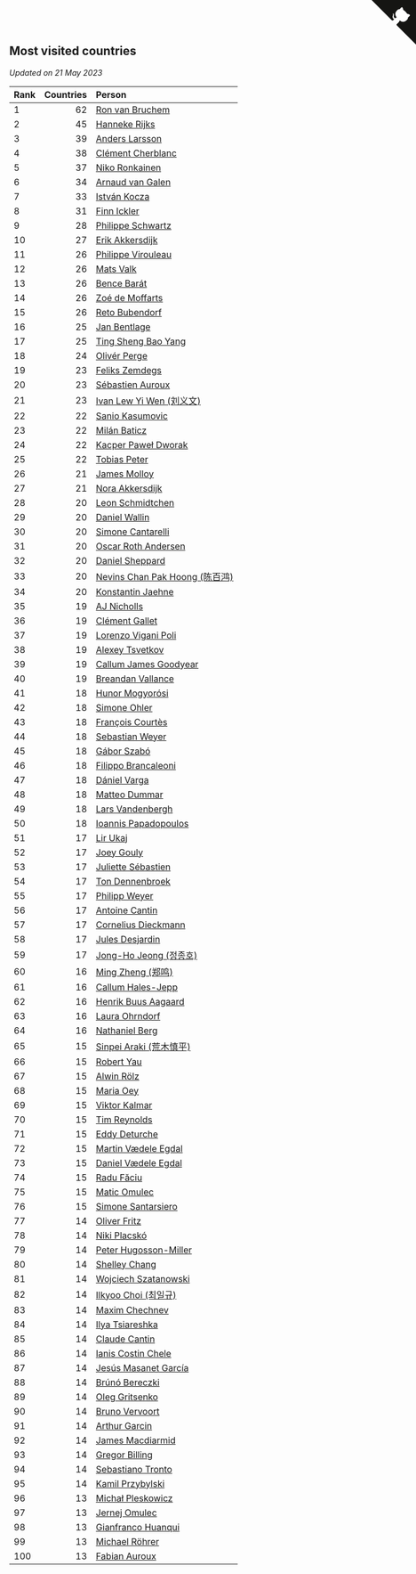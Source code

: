 ## Most visited countries

*Updated on 21 May 2023*

| Rank | Countries | Person |
| :--- | ---: | :--- |
| 1 | 62 | [Ron van Bruchem](https://www.worldcubeassociation.org/persons/2003BRUC01) |
| 2 | 45 | [Hanneke Rijks](https://www.worldcubeassociation.org/persons/2008RIJK01) |
| 3 | 39 | [Anders Larsson](https://www.worldcubeassociation.org/persons/2003LARS01) |
| 4 | 38 | [Clément Cherblanc](https://www.worldcubeassociation.org/persons/2014CHER05) |
| 5 | 37 | [Niko Ronkainen](https://www.worldcubeassociation.org/persons/2010RONK01) |
| 6 | 34 | [Arnaud van Galen](https://www.worldcubeassociation.org/persons/2006GALE01) |
| 7 | 33 | [István Kocza](https://www.worldcubeassociation.org/persons/2005KOCZ01) |
| 8 | 31 | [Finn Ickler](https://www.worldcubeassociation.org/persons/2012ICKL01) |
| 9 | 28 | [Philippe Schwartz](https://www.worldcubeassociation.org/persons/2018SCHW02) |
| 10 | 27 | [Erik Akkersdijk](https://www.worldcubeassociation.org/persons/2005AKKE01) |
| 11 | 26 | [Philippe Virouleau](https://www.worldcubeassociation.org/persons/2008VIRO01) |
| 12 | 26 | [Mats Valk](https://www.worldcubeassociation.org/persons/2007VALK01) |
| 13 | 26 | [Bence Barát](https://www.worldcubeassociation.org/persons/2008BARA01) |
| 14 | 26 | [Zoé de Moffarts](https://www.worldcubeassociation.org/persons/2010MOFF02) |
| 15 | 26 | [Reto Bubendorf](https://www.worldcubeassociation.org/persons/2012BUBE01) |
| 16 | 25 | [Jan Bentlage](https://www.worldcubeassociation.org/persons/2010BENT01) |
| 17 | 25 | [Ting Sheng Bao Yang](https://www.worldcubeassociation.org/persons/2008BAOY01) |
| 18 | 24 | [Olivér Perge](https://www.worldcubeassociation.org/persons/2007PERG01) |
| 19 | 23 | [Feliks Zemdegs](https://www.worldcubeassociation.org/persons/2009ZEMD01) |
| 20 | 23 | [Sébastien Auroux](https://www.worldcubeassociation.org/persons/2008AURO01) |
| 21 | 23 | [Ivan Lew Yi Wen (刘义文)](https://www.worldcubeassociation.org/persons/2012WENI01) |
| 22 | 22 | [Sanio Kasumovic](https://www.worldcubeassociation.org/persons/2009KASU01) |
| 23 | 22 | [Milán Baticz](https://www.worldcubeassociation.org/persons/2005BATI01) |
| 24 | 22 | [Kacper Paweł Dworak](https://www.worldcubeassociation.org/persons/2020DWOR01) |
| 25 | 22 | [Tobias Peter](https://www.worldcubeassociation.org/persons/2014PETE03) |
| 26 | 21 | [James Molloy](https://www.worldcubeassociation.org/persons/2011MOLL01) |
| 27 | 21 | [Nora Akkersdijk](https://www.worldcubeassociation.org/persons/2009CHRI03) |
| 28 | 20 | [Leon Schmidtchen](https://www.worldcubeassociation.org/persons/2010SCHM01) |
| 29 | 20 | [Daniel Wallin](https://www.worldcubeassociation.org/persons/2013WALL03) |
| 30 | 20 | [Simone Cantarelli](https://www.worldcubeassociation.org/persons/2012CANT02) |
| 31 | 20 | [Oscar Roth Andersen](https://www.worldcubeassociation.org/persons/2008ANDE02) |
| 32 | 20 | [Daniel Sheppard](https://www.worldcubeassociation.org/persons/2009SHEP01) |
| 33 | 20 | [Nevins Chan Pak Hoong (陈百鸿)](https://www.worldcubeassociation.org/persons/2010CHAN20) |
| 34 | 20 | [Konstantin Jaehne](https://www.worldcubeassociation.org/persons/2015JAEH01) |
| 35 | 19 | [AJ Nicholls](https://www.worldcubeassociation.org/persons/2015NICH04) |
| 36 | 19 | [Clément Gallet](https://www.worldcubeassociation.org/persons/2004GALL02) |
| 37 | 19 | [Lorenzo Vigani Poli](https://www.worldcubeassociation.org/persons/2007POLI01) |
| 38 | 19 | [Alexey Tsvetkov](https://www.worldcubeassociation.org/persons/2017TSVE02) |
| 39 | 19 | [Callum James Goodyear](https://www.worldcubeassociation.org/persons/2012GOOD02) |
| 40 | 19 | [Breandan Vallance](https://www.worldcubeassociation.org/persons/2007VALL01) |
| 41 | 18 | [Hunor Mogyorósi](https://www.worldcubeassociation.org/persons/2015MOGY01) |
| 42 | 18 | [Simone Ohler](https://www.worldcubeassociation.org/persons/2014OHLE01) |
| 43 | 18 | [François Courtès](https://www.worldcubeassociation.org/persons/2008COUR01) |
| 44 | 18 | [Sebastian Weyer](https://www.worldcubeassociation.org/persons/2010WEYE02) |
| 45 | 18 | [Gábor Szabó](https://www.worldcubeassociation.org/persons/2005SZAB02) |
| 46 | 18 | [Filippo Brancaleoni](https://www.worldcubeassociation.org/persons/2008BRAN01) |
| 47 | 18 | [Dániel Varga](https://www.worldcubeassociation.org/persons/2008VARG01) |
| 48 | 18 | [Matteo Dummar](https://www.worldcubeassociation.org/persons/2017DUMM01) |
| 49 | 18 | [Lars Vandenbergh](https://www.worldcubeassociation.org/persons/2003VAND01) |
| 50 | 18 | [Ioannis Papadopoulos](https://www.worldcubeassociation.org/persons/2013PAPA01) |
| 51 | 17 | [Lir Ukaj](https://www.worldcubeassociation.org/persons/2016UKAJ01) |
| 52 | 17 | [Joey Gouly](https://www.worldcubeassociation.org/persons/2007GOUL01) |
| 53 | 17 | [Juliette Sébastien](https://www.worldcubeassociation.org/persons/2014SEBA01) |
| 54 | 17 | [Ton Dennenbroek](https://www.worldcubeassociation.org/persons/2003DENN01) |
| 55 | 17 | [Philipp Weyer](https://www.worldcubeassociation.org/persons/2010WEYE01) |
| 56 | 17 | [Antoine Cantin](https://www.worldcubeassociation.org/persons/2010CANT02) |
| 57 | 17 | [Cornelius Dieckmann](https://www.worldcubeassociation.org/persons/2009DIEC01) |
| 58 | 17 | [Jules Desjardin](https://www.worldcubeassociation.org/persons/2010DESJ01) |
| 59 | 17 | [Jong-Ho Jeong (정종호)](https://www.worldcubeassociation.org/persons/2008JONG03) |
| 60 | 16 | [Ming Zheng (郑鸣)](https://www.worldcubeassociation.org/persons/2009ZHEN11) |
| 61 | 16 | [Callum Hales-Jepp](https://www.worldcubeassociation.org/persons/2012HALE01) |
| 62 | 16 | [Henrik Buus Aagaard](https://www.worldcubeassociation.org/persons/2006BUUS01) |
| 63 | 16 | [Laura Ohrndorf](https://www.worldcubeassociation.org/persons/2009OHRN01) |
| 64 | 16 | [Nathaniel Berg](https://www.worldcubeassociation.org/persons/2012BERG04) |
| 65 | 15 | [Sinpei Araki (荒木慎平)](https://www.worldcubeassociation.org/persons/2006ARAK01) |
| 66 | 15 | [Robert Yau](https://www.worldcubeassociation.org/persons/2009YAUR01) |
| 67 | 15 | [Alwin Rölz](https://www.worldcubeassociation.org/persons/2016ROLZ01) |
| 68 | 15 | [Maria Oey](https://www.worldcubeassociation.org/persons/2007OEYM01) |
| 69 | 15 | [Viktor Kalmar](https://www.worldcubeassociation.org/persons/2011KALM01) |
| 70 | 15 | [Tim Reynolds](https://www.worldcubeassociation.org/persons/2005REYN01) |
| 71 | 15 | [Eddy Deturche](https://www.worldcubeassociation.org/persons/2014DETU01) |
| 72 | 15 | [Martin Vædele Egdal](https://www.worldcubeassociation.org/persons/2013EGDA02) |
| 73 | 15 | [Daniel Vædele Egdal](https://www.worldcubeassociation.org/persons/2013EGDA01) |
| 74 | 15 | [Radu Făciu](https://www.worldcubeassociation.org/persons/2009FACI01) |
| 75 | 15 | [Matic Omulec](https://www.worldcubeassociation.org/persons/2010OMUL02) |
| 76 | 15 | [Simone Santarsiero](https://www.worldcubeassociation.org/persons/2009SANT01) |
| 77 | 14 | [Oliver Fritz](https://www.worldcubeassociation.org/persons/2014FRIT02) |
| 78 | 14 | [Niki Placskó](https://www.worldcubeassociation.org/persons/2008PLAC01) |
| 79 | 14 | [Peter Hugosson-Miller](https://www.worldcubeassociation.org/persons/2021HUGO01) |
| 80 | 14 | [Shelley Chang](https://www.worldcubeassociation.org/persons/2004CHAN04) |
| 81 | 14 | [Wojciech Szatanowski](https://www.worldcubeassociation.org/persons/2011SZAT01) |
| 82 | 14 | [Ilkyoo Choi (최일규)](https://www.worldcubeassociation.org/persons/2008CHOI04) |
| 83 | 14 | [Maxim Chechnev](https://www.worldcubeassociation.org/persons/2011CHEC01) |
| 84 | 14 | [Ilya Tsiareshka](https://www.worldcubeassociation.org/persons/2012TERE01) |
| 85 | 14 | [Claude Cantin](https://www.worldcubeassociation.org/persons/2012CANT01) |
| 86 | 14 | [Ianis Costin Chele](https://www.worldcubeassociation.org/persons/2021CHEL01) |
| 87 | 14 | [Jesús Masanet García](https://www.worldcubeassociation.org/persons/2004MASA01) |
| 88 | 14 | [Brúnó Bereczki](https://www.worldcubeassociation.org/persons/2008BERE01) |
| 89 | 14 | [Oleg Gritsenko](https://www.worldcubeassociation.org/persons/2011GRIT01) |
| 90 | 14 | [Bruno Vervoort](https://www.worldcubeassociation.org/persons/2011VERV01) |
| 91 | 14 | [Arthur Garcin](https://www.worldcubeassociation.org/persons/2014GARC27) |
| 92 | 14 | [James Macdiarmid](https://www.worldcubeassociation.org/persons/2015MACD03) |
| 93 | 14 | [Gregor Billing](https://www.worldcubeassociation.org/persons/2012BILL01) |
| 94 | 14 | [Sebastiano Tronto](https://www.worldcubeassociation.org/persons/2011TRON02) |
| 95 | 14 | [Kamil Przybylski](https://www.worldcubeassociation.org/persons/2016PRZY01) |
| 96 | 13 | [Michał Pleskowicz](https://www.worldcubeassociation.org/persons/2009PLES01) |
| 97 | 13 | [Jernej Omulec](https://www.worldcubeassociation.org/persons/2010OMUL01) |
| 98 | 13 | [Gianfranco Huanqui](https://www.worldcubeassociation.org/persons/2013HUAN29) |
| 99 | 13 | [Michael Röhrer](https://www.worldcubeassociation.org/persons/2009ROHR01) |
| 100 | 13 | [Fabian Auroux](https://www.worldcubeassociation.org/persons/2009AURO01) |


<a href="https://github.com/JustinTimeCuber/wca_statistics" class="github-corner" aria-label="View source on Github"><svg width="80" height="80" viewBox="0 0 250 250" style="fill:#151513; color:#fff; position: absolute; top: 0; border: 0; right: 0;" aria-hidden="true"><path d="M0,0 L115,115 L130,115 L142,142 L250,250 L250,0 Z"></path><path d="M128.3,109.0 C113.8,99.7 119.0,89.6 119.0,89.6 C122.0,82.7 120.5,78.6 120.5,78.6 C119.2,72.0 123.4,76.3 123.4,76.3 C127.3,80.9 125.5,87.3 125.5,87.3 C122.9,97.6 130.6,101.9 134.4,103.2" fill="currentColor" style="transform-origin: 130px 106px;" class="octo-arm"></path><path d="M115.0,115.0 C114.9,115.1 118.7,116.5 119.8,115.4 L133.7,101.6 C136.9,99.2 139.9,98.4 142.2,98.6 C133.8,88.0 127.5,74.4 143.8,58.0 C148.5,53.4 154.0,51.2 159.7,51.0 C160.3,49.4 163.2,43.6 171.4,40.1 C171.4,40.1 176.1,42.5 178.8,56.2 C183.1,58.6 187.2,61.8 190.9,65.4 C194.5,69.0 197.7,73.2 200.1,77.6 C213.8,80.2 216.3,84.9 216.3,84.9 C212.7,93.1 206.9,96.0 205.4,96.6 C205.1,102.4 203.0,107.8 198.3,112.5 C181.9,128.9 168.3,122.5 157.7,114.1 C157.9,116.9 156.7,120.9 152.7,124.9 L141.0,136.5 C139.8,137.7 141.6,141.9 141.8,141.8 Z" fill="currentColor" class="octo-body"></path></svg></a><style>.github-corner:hover .octo-arm{animation:octocat-wave 560ms ease-in-out}@keyframes octocat-wave{0%,100%{transform:rotate(0)}20%,60%{transform:rotate(-25deg)}40%,80%{transform:rotate(10deg)}}@media (max-width:500px){.github-corner:hover .octo-arm{animation:none}.github-corner .octo-arm{animation:octocat-wave 560ms ease-in-out}}</style>
